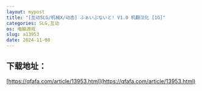 ```yaml
---
layout: mypost
title: "[互动SLG/机械X/动态] ふぁいぶないと! V1.0 机翻汉化 [1G]"
categories: SLG,互动
os: 电脑游戏
slug: a13953
date: 2024-11-08
---
```


## 下载地址：

[https://qfafa.com/article/13953.html](https://qfafa.com/article/13953.html)

